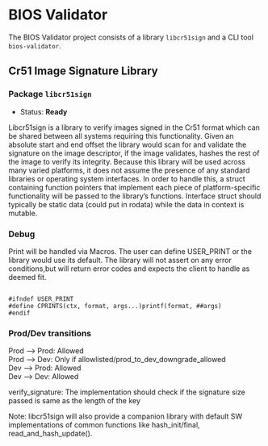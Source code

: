 # BIOS Validator
The BIOS Validator project consists of a library `libcr51sign` and a CLI tool
`bios-validator`.

## Cr51 Image Signature Library

### Package `libcr51sign`

*   Status: **Ready**

Libcr51sign is a library to verify images signed in the Cr51 format which can be
shared between all systems requiring this functionality. Given an absolute start
and end offset the library would scan for and validate the signature on the
image descriptor, if the image validates, hashes the rest of the image to verify
its integrity. Because this library will be used across many varied platforms,
it does not assume the presence of any standard libraries or operating system
interfaces. In order to handle this, a struct containing function pointers that
implement each piece of platform-specific functionality will be passed to the
library’s functions. Interface struct should typically be static data (could put
in rodata) while the data in context is mutable.

### Debug

Print will be handled via Macros. The user can define USER_PRINT or the library
would use its default. The library will not assert on any error conditions,but
will return error codes and expects the client to handle as deemed fit.

```

#ifndef USER_PRINT
#define CPRINTS(ctx, format, args...)printf(format, ##args)
#endif
```

### Prod/Dev transitions

Prod --> Prod: Allowed \
Prod --> Dev: Only if allowlisted/prod_to_dev_downgrade_allowed \
Dev --> Prod: Allowed \
Dev --> Dev: Allowed

verify_signature: The implementation should check if the signature size passed
is same as the length of the key

Note: libcr51sign will also provide a companion library with default SW
implementations of common functions like hash_init/final,
read_and_hash_update().

